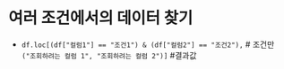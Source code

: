# 여러 조건에서의 데이터 찾기
 - `df.loc[(df["컬럼1"] == "조건1") & (df["컬럼2"] == "조건2"),` # 조건만 <br>
    `("조회하려는 컬럼 1", "조회하려는 컬럼 2")]` #결과값
